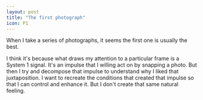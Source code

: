 ```yaml
---
layout: post
title: "The first photograph"
icon: P1
---
```


When I take a series of photographs, it seems the first one is usually the best.

I think it's because what draws my attention to a particular frame is a System 1 signal.  It's an impulse that I willing act on by snapping a photo.  But then I try and decompose that impulse to understand why I liked that juxtaposition.  I want to recreate the conditions that created that impulse so that I can control and enhance it.  But I don't create that same natural feeling.
